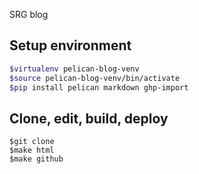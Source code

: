 SRG blog

## Setup environment
```bash
$virtualenv pelican-blog-venv
$source pelican-blog-venv/bin/activate
$pip install pelican markdown ghp-import
```
## Clone, edit, build, deploy
```shell
$git clone 
$make html
$make github
```

